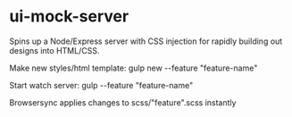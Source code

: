 # ui-mock-server

Spins up a Node/Express server with CSS injection for rapidly building out designs into HTML/CSS.

Make new styles/html template: gulp new --feature "feature-name"

Start watch server: gulp --feature "feature-name"

Browsersync applies changes to scss/"feature".scss instantly
